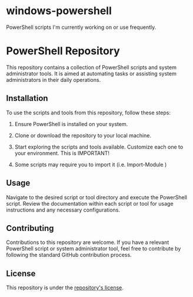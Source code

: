 # windows-powershell
PowerShell scripts I'm currently working on or use frequently.

# PowerShell Repository

This repository contains a collection of PowerShell scripts and system administrator tools. It is aimed at automating tasks or assisting system administrators in their daily operations. 

## Installation

To use the scripts and tools from this repository, follow these steps:

1. Ensure PowerShell is installed on your system.

2. Clone or download the repository to your local machine.

3. Start exploring the scripts and tools available. Customize each one to your environment. This is IMPORTANT!

4. Some scripts may require you to import it (i.e. Import-Module <scriptname>)

## Usage

Navigate to the desired script or tool directory and execute the PowerShell script. Review the documentation within each script or tool for usage instructions and any necessary configurations.

## Contributing

Contributions to this repository are welcome. If you have a relevant PowerShell script or system administrator tool, feel free to contribute by following the standard GitHub contribution process.

## License

This repository is under the [repository's license](#license).
